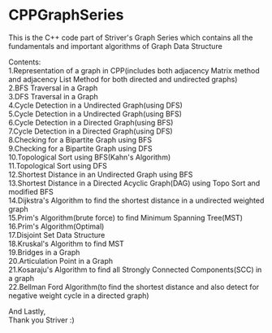 # CPPGraphSeries
This is the C++ code part of Striver's Graph Series which contains all the fundamentals and important algorithms of Graph Data Structure  
  
Contents:  
1.Representation of a graph in CPP(includes both adjacency Matrix method and adjacency List Method for both directed and undirected graphs)   
2.BFS Traversal in a Graph  
3.DFS Traversal in a Graph  
4.Cycle Detection in a Undirected Graph(using DFS)  
5.Cycle Detection in a Undirected Graph(using BFS)  
6.Cycle Detection in a Directed Graph(using BFS)  
7.Cycle Detection in a Directed Graph(using DFS)  
8.Checking for a Bipartite Graph using BFS  
9.Checking for a Bipartite Graph using DFS  
10.Topological Sort using BFS(Kahn's Algorithm)  
11.Topological Sort using DFS  
12.Shortest Distance in an Undirected Graph using BFS  
13.Shortest Distance in a Directed Acyclic Graph(DAG) using Topo Sort and modified BFS  
14.Dijkstra's Algorithm to find the shortest distance in a undirected weighted graph  
15.Prim's Algorithm(brute force) to find Minimum Spanning Tree(MST)  
16.Prim's Algorithm(Optimal)  
17.Disjoint Set Data Structure  
18.Kruskal's Algorithm to find MST  
19.Bridges in a Graph  
20.Articulation Point in a Graph  
21.Kosaraju's Algorithm to find all Strongly Connected Components(SCC) in a graph  
22.Bellman Ford Algorithm(to find the shortest distance and also detect for negative weight cycle in a directed graph)  


And Lastly,  
Thank you Striver :)  
